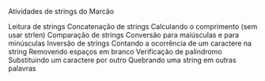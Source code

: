 Atividades de strings do Marcão

Leitura de strings
Concatenação de strings
Calculando o comprimento (sem usar strlen)
Comparação de strings
Conversão para maiúsculas e para minúsculas
Inversão de strings
Contando a ocorrência de um caractere na string
Removendo espaços em branco
Verificação de palíndromo
Substituindo um caractere por outro
Quebrando uma string em outras palavras
